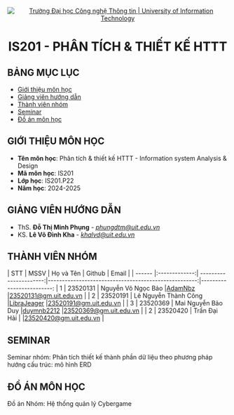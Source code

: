 <p align="center">
  <a href="https://www.uit.edu.vn/" title="Trường Đại học Công nghệ Thông tin" style="border: 5;">
    <img src="https://i.imgur.com/WmMnSRt.png" alt="Trường Đại học Công nghệ Thông tin | University of Information Technology">
  </a>
</p>

<!-- Title -->
<h1 align="center"><b>IS201 - PHÂN TÍCH & THIẾT KẾ HTTT</b></h1>



## BẢNG MỤC LỤC
* [ Giới thiệu môn học](#gioithieumonhoc)
* [ Giảng viên hướng dẫn](#giangvien)
* [ Thành viên nhóm](#thanhvien)
* [ Seminar](#seminar)
* [ Đồ án môn học](#doan)


## GIỚI THIỆU MÔN HỌC
<a name="gioithieumonhoc"></a>
* **Tên môn học**: Phân tích & thiết kế HTTT - Information system Analysis & Design
* **Mã môn học**: IS201
* **Lớp học**: IS201.P22
* **Năm học**: 2024-2025


## GIẢNG VIÊN HƯỚNG DẪN
<a name="giangvien"></a>
* ThS. **Đỗ Thị Minh Phụng** - *phungdtm@uit.edu.vn*
* KS. **Lê Võ Đình Kha** - *khalvd@uit.edu.vn*


## THÀNH VIÊN NHÓM
<a name="thanhvien"></a>
| STT    | MSSV          | Họ và Tên              | Github                                               | Email                   |
| ------ |:-------------:| ----------------------:|-----------------------------------------------------:|-------------------------:
| 1      | 23520131      | Nguyễn Võ Ngọc Bảo     |[AdamNbz](https://github.com/AdamNbz)                 |23520131@gm.uit.edu.vn   |
| 2      | 23520191      | Lê Nguyễn Thành Công   |[LibraJeager](https://github.com/LibraJeager)         |23520191@gm.uit.edu.vn   |
| 3      | 23520369      | Mai Nguyễn Bảo Duy     |[duymnb2212](https://github.com/duymnb2212)           |23520369@gm.uit.edu.vn   |
| 2      | 23520420      | Trần Đại Hải           |                                                      |23520420@gm.uit.edu.vn   |


## SEMINAR
<a name="seminar"></a>
Seminar nhóm: Phân tích thiết kế thành phần dữ liệu theo phương pháp hướng cấu trúc: mô hình ERD


## ĐỒ ÁN MÔN HỌC
<a name="doan"></a>
Đồ án Nhóm: Hệ thống quản lý Cybergame
